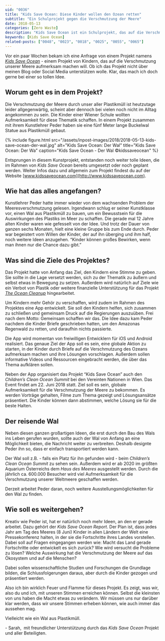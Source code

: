 ```yaml
---
uid: "0036"
title: "Kids Save Ocean: Diese Kinder wollen den Ozean retten"
subtitle: "Ein Schulprojekt gegen die Verschmutzung der Meere"
date: 2018-05-13
categories: [Zero Waste]
description: "Kids Save Ocean ist ein Schulprojekt, das auf die Verschmutzung der Meere aufmerksam machen soll. Diese Geschichte wollte ich gerne vorstellen."
keywords: [Kids Save Ocean]
related-posts: ["0048", "0023", "0018", "0025", "0055", "0065"]
---
```

Vor ein paar Wochen bekam ich eine Anfrage von einem Projekt namens _[Kids Save Ocean](https://www.kidssaveocean.com/)_ - einem Projekt von Kindern, das auf die Verschmutzung unserer Meere aufmerksam machen will. Ob ich das Projekt nicht über meinen Blog oder Social Media unterstützen wolle. Klar, das mach ich doch gerne bei einer so tollen Idee.

## Worum geht es in dem Projekt?
Die Verschmutzung der Meere durch unser aller Plastikmüll ist heutzutage leider allgegenwärtig, scheint aber dennoch bei vielen noch nicht im Alltag angekommen zu sein. Die Kinder einer Wiener Schule wollten Aufmerksamkeit für diese Thematik schaffen. In einem Projekt zusammen mit ihrem Kunstlehrer Peder haben sie eine fünf Meter lange Buckelwal Statue aus Plastikmüll gebaut.

{% include figure.html src="/assets/inpost-images/2018/2018-05-13-kids-save-ocean-der-wal.jpg" alt="Kids Save Ocean: Der Wal" title="Kids Save Ocean: Der Wa" caption="Kids Save Ocean - Der Wal &copy;kidssaveocean" %}

Entsprungen in diesem Kunstprojekt, entstanden noch weiter tolle Ideen, die im Rahmen von _Kids Save Ocean_ bereits umgesetzt oder noch geplant werden. Weiter Infos dazu und allgemein zum Projekt findest du auf der Website [www.kidssaveocean.com](http://www.kidssaveocean.com).

## Wie hat das alles angefangen?
Kunstlehrer Peder hatte immer wieder von dem wachsenden Problem der Meeresverschmutzung gelesen. Irgendwann schlug er seiner Kunstklasse vor, einen Wal aus Plastikmüll zu bauen, um ein Bewusstsein für die Auswirkungen des Plastiks im Meer zu schaffen. Die gerade mal 12 Jahre alten Kinder waren wie gefesselt von der Idee. Und trotz der Dauer von ganzen sechs Monaten, hielt eine kleine Gruppe bis zum Ende durch. Peder war begeistert vom Willen der Kinder, der auf ihn überging und ihm half, noch weitere Ideen anzugehen. “Kinder können großes Bewirken, wenn man ihnen nur die Chance dazu gibt.”

## Was sind die Ziele des Projektes?
Das Projekt hatte von Anfang das Ziel, den Kindern eine Stimme zu geben. Sie sollte in die Lage versetzt werden, sich zu der Thematik zu äußern und selbst etwas in Bewegung zu setzen. Außerdem wird natürlich auf Ziele wie ein Verbot von Plastik oder weitere finanzielle Unterstützung für das Projekt _[The Ocean Cleanup](https://www.theoceancleanup.com/)_ hingearbeitet.

Um Kindern mehr Gehör zu verschaffen, wird zudem im Rahmen des Projektes eine App entwickelt. Sie soll den Kindern helfen, sich zusammen zu schließen und gemeinsam Druck auf die Regierungen auszuüben. Frei nach dem Motto: Gemeinsam schaffen wir das. Die Idee dazu kam Peder nachdem die Kinder Briefe geschrieben hatten, um den Amazonas Regenwald zu retten, und daraufhin nichts passierte.

Die App wird momentan von freiwilligen Entwicklern für iOS und Android realisiert. Das genaue Ziel der App soll es sein, eine globale Aktion zu starten, in der Kinder durch Briefe auf die Verschmutzung des Ozeans aufmerksam machen und ihre Lösungen vorschlagen. Außerdem sollen informative Videos und Ressourcen eingebracht werden, die über das Thema aufklären sollen.

Neben der App organisiert das Projekt “Kids Save Ocean” auch den _Children’s Clean Ocean Summit_ bei den Vereinten Nationen in Wien. Das Event findet am 22. Juni 2018 statt. Ziel soll es sein, globale Aufmerksamkeit für die Verschmutzung der Meere zu bekommen. Es werden Vorträge gehalten, Filme zum Thema gezeigt und Lösungsansätze präsentiert. Die Kinder können dann abstimmen, welche Lösung sie für die beste Halten.

## Der reisende Wal
Neben diesen ganzen großartigen Ideen, die erst durch den Bau des Wals ins Leben gerufen wurden, sollte auch der Wal von Anfang an eine Möglichkeit bieten, die Nachricht weiter zu verbreiten. Deshalb designte Peder ihn so, dass er einfach transportiert werden kann.

Der Wal soll z.B. - falls ein Platz für ihn gefunden wird - beim _Children’s Clean Ocean Summit_ zu sehen sein. Außerdem wird er ab 2020 im größten Aquarium Österreichs dem _Haus des Meeres_ ausgestellt werden. Durch die jährlich ca. 600.000 Besucher wird viel Aufmerksamkeit für die Verschmutzung unserer Weltmeere geschaffen werden.

Derzeit arbeitet Peder daran, noch weitere Ausstellungsmöglichkeiten für den Wal zu finden.

## Wie soll es weitergehen?
Kreativ wie Peder ist, hat er natürlich noch mehr Ideen, an den er gerade arbeitet. Dazu gehört der _Kids Save Ocean Report_. Der Plan ist, dass jedes Jahr am Tag des Meeres (8 Juni) Kinder in allen Ländern der Welt eine Pressekonferenz halten, in der sie die Fortschritte ihres Landes vorstellen. Dabei soll auf Fragen eingegangen werden wie: Macht das Land gerade Fortschritte oder entwickelt es sich zurück? Wie wird versucht die Probleme zu lösen? Welche Auswirkung hat die Verschmutzung der Meere auf das Ökosystem und auf die Menschen?

Dabei sollen wissenschaftliche Studien und Forschungen die Grundlage bilden, die Schlussfolgerungen daraus, aber durch die Kinder gezogen und präsentiert werden.

Also ich bin wirklich Feuer und Flamme für dieses Projekt. Es zeigt, was wir, also du und ich, mit unseren Stimmen erreichen können. Selbst die kleinsten von uns haben die Macht etwas zu verändern. Wir müssen uns nur darüber klar werden, dass wir unsere Stimmen erheben können, wie auch immer das aussehen mag.

Vielleicht wie ein Wal aus Plastikmüll.

\- Sarah, 
mit freundlicher Unterstützung durch das _Kids Save Ocean_ Projekt und aller Beteiligten.
